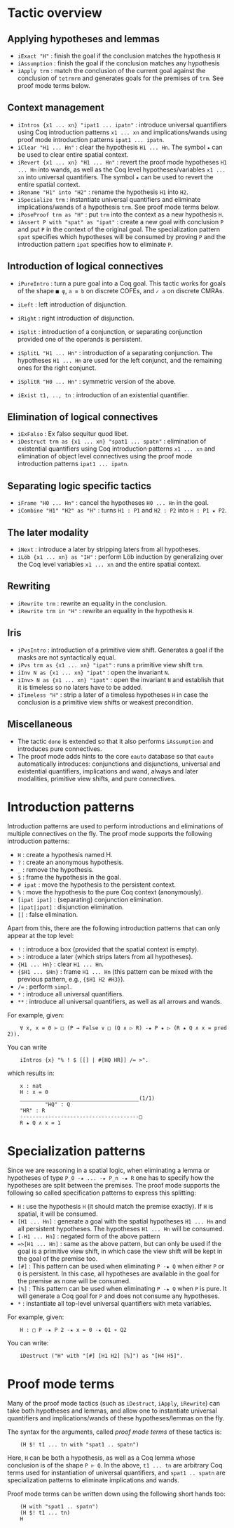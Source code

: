 Tactic overview
===============

Applying hypotheses and lemmas
------------------------------

- `iExact "H"`  : finish the goal if the conclusion matches the hypothesis `H`
- `iAssumption` : finish the goal if the conclusion matches any hypothesis
- `iApply trm` : match the conclusion of the current goal against the
   conclusion of `tetrmrm` and generates goals for the premises of `trm`. See
   proof mode terms below.

Context management
------------------

- `iIntros {x1 ... xn} "ipat1 ... ipatn"` : introduce universal quantifiers
  using Coq introduction patterns `x1 ... xn` and implications/wands using proof
  mode introduction patterns `ipat1 ... ipatn`.
- `iClear "H1 ... Hn"` : clear the hypothesis `H1 ... Hn`. The symbol `★` can
   be used to clear entire spatial context.
- `iRevert {x1 ... xn} "H1 ... Hn"` : revert the proof mode hypotheses
  `H1 ... Hn` into wands, as well as the Coq level hypotheses/variables
  `x1 ... xn` into universal quantifiers. The symbol `★` can be used to revert
  the entire spatial context.
- `iRename "H1" into "H2"` : rename the hypothesis `H1` into `H2`.
- `iSpecialize trm` : instantiate universal quantifiers and eliminate
  implications/wands of a hypothesis `trm`. See proof mode terms below.
- `iPoseProof trm as "H"` : put `trm` into the context as a new hypothesis `H`.
- `iAssert P with "spat" as "ipat"` : create a new goal with conclusion `P` and
  put `P` in the context of the original goal. The specialization pattern
  `spat` specifies which hypotheses will be consumed by proving `P` and the
  introduction pattern `ipat` specifies how to eliminate `P`.

Introduction of logical connectives
-----------------------------------

- `iPureIntro` : turn a pure goal into a Coq goal. This tactic works for goals
  of the shape `■ φ`, `a ≡ b` on discrete COFEs, and `✓ a` on discrete CMRAs.

- `iLeft` : left introduction of disjunction.
- `iRight` : right introduction of disjunction.

- `iSplit` : introduction of a conjunction, or separating conjunction provided
  one of the operands is persistent.
- `iSplitL "H1 ... Hn"` : introduction of a separating conjunction. The
  hypotheses `H1 ... Hn` are used for the left conjunct, and the remaining ones
  for the right conjunct.
- `iSplitR "H0 ... Hn"` : symmetric version of the above.
- `iExist t1, .., tn` : introduction of an existential quantifier.

Elimination of logical connectives
----------------------------------

- `iExFalso` : Ex falso sequitur quod libet.
- `iDestruct trm as {x1 ... xn} "spat1 ... spatn"` : elimination of existential
  quantifiers using Coq introduction patterns `x1 ... xn` and elimination of
  object level connectives using the proof mode introduction patterns
  `ipat1 ... ipatn`.

Separating logic specific tactics
---------------------------------

- `iFrame "H0 ... Hn"` : cancel the hypotheses `H0 ... Hn` in the goal. 
- `iCombine "H1" "H2" as "H"` : turns `H1 : P1` and `H2 : P2` into
  `H : P1 ★ P2`.

The later modality
------------------
- `iNext` : introduce a later by stripping laters from all hypotheses.
- `iLöb {x1 ... xn} as "IH"` : perform Löb induction by generalizing over the
  Coq level variables `x1 ... xn` and the entire spatial context.

Rewriting
---------

- `iRewrite trm` : rewrite an equality in the conclusion.
- `iRewrite trm in "H"` : rewrite an equality in the hypothesis `H`.

Iris
----

- `iPvsIntro` : introduction of a primitive view shift. Generates a goal if
  the masks are not syntactically equal.
- `iPvs trm as {x1 ... xn} "ipat"` : runs a primitive view shift `trm`.
- `iInv N as {x1 ... xn} "ipat"` : open the invariant `N`.
- `iInv> N as {x1 ... xn} "ipat"` : open the invariant `N` and establish that
  it is timeless so no laters have to be added.
- `iTimeless "H"` : strip a later of a timeless hypotheses `H` in case the
   conclusion is a primitive view shifts or weakest precondition.

Miscellaneous
-------------

- The tactic `done` is extended so that it also performs `iAssumption` and
  introduces pure connectives.
- The proof mode adds hints to the core `eauto` database so that `eauto`
  automatically introduces: conjunctions and disjunctions, universal and
  existential quantifiers, implications and wand, always and later modalities,
  primitive view shifts, and pure connectives.

Introduction patterns
=====================

Introduction patterns are used to perform introductions and eliminations of
multiple connectives on the fly. The proof mode supports the following
introduction patterns:

- `H` : create a hypothesis named H.
- `?` : create an anonymous hypothesis.
- `_` : remove the hypothesis.
- `$` : frame the hypothesis in the goal.
- `# ipat` : move the hypothesis to the persistent context.
- `%` : move the hypothesis to the pure Coq context (anonymously).
- `[ipat ipat]` : (separating) conjunction elimination.
- `|ipat|ipat]` : disjunction elimination.
- `[]` : false elimination.

Apart from this, there are the following introduction patterns that can only
appear at the top level:

- `!` : introduce a box (provided that the spatial context is empty).
- `>` : introduce a later (which strips laters from all hypotheses).
- `{H1 ... Hn}` : clear `H1 ... Hn`.
- `{$H1 ... $Hn}` : frame `H1 ... Hn` (this pattern can be mixed with the
  previous pattern, e.g., `{$H1 H2 #H3}`).
- `/=` : perform `simpl`.
- `*` : introduce all universal quantifiers.
- `**` : introduce all universal quantifiers, as well as all arrows and wands.

For example, given:

        ∀ x, x = 0 ⊢ □ (P → False ∨ □ (Q ∧ ▷ R) -★ P ★ ▷ (R ★ Q ∧ x = pred 2)).

You can write

        iIntros {x} "% ! $ [[] | #[HQ HR]] /= >".

which results in:

        x : nat
        H : x = 0
        ______________________________________(1/1)
				"HQ" : Q
        "HR" : R
        --------------------------------------□
        R ★ Q ∧ x = 1


Specialization patterns
=======================

Since we are reasoning in a spatial logic, when eliminating a lemma or
hypotheses of type ``P_0 -★ ... -★ P_n -★ R`` one has to specify how the
hypotheses are split between the premises. The proof mode supports the following
so called specification patterns to express this splitting:

- `H` : use the hypothesis `H` (it should match the premise exactly). If `H` is
  spatial, it will be consumed.
- `[H1 ... Hn]` : generate a goal with the spatial hypotheses `H1 ... Hn` and
  all persistent hypotheses. The hypotheses `H1 ... Hn` will be consumed.
- `[-H1 ... Hn]`  : negated form of the above pattern
- `=>[H1 ... Hn]` : same as the above pattern, but can only be used if the goal
   is a primitive view shift, in which case the view shift will be kept in the
   goal of the premise too.
- `[#]` : This pattern can be used when eliminating `P -★ Q` when either `P` or
  `Q` is persistent. In this case, all hypotheses are available in the goal for
  the premise as none will be consumed.
- `[%]` : This pattern can be used when eliminating `P -★ Q` when `P` is pure.
  It will generate a Coq goal for `P` and does not consume any hypotheses.
- `*` : instantiate all top-level universal quantifiers with meta variables.

For example, given:

        H : □ P -★ P 2 -★ x = 0 -★ Q1 ∗ Q2

You can write:

        iDestruct ("H" with "[#] [H1 H2] [%]") as "[H4 H5]".

Proof mode terms
================

Many of the proof mode tactics (such as `iDestruct`, `iApply`, `iRewrite`) can
take both hypotheses and lemmas, and allow one to instantiate universal
quantifiers and implications/wands of these hypotheses/lemmas on the fly.

The syntax for the arguments, called _proof mode terms_ of these tactics is:

        (H $! t1 ... tn with "spat1 .. spatn")

Here, `H` can be both a hypothesis, as well as a Coq lemma whose conclusion is
of the shape `P ⊢ Q`. In the above, `t1 ... tn` are arbitrary Coq terms used
for instantiation of universal quantifiers, and `spat1 .. spatn` are
specialization patterns to eliminate implications and wands.

Proof mode terms can be written down using the following short hands too:

        (H with "spat1 .. spatn")
        (H $! t1 ... tn)
        H

